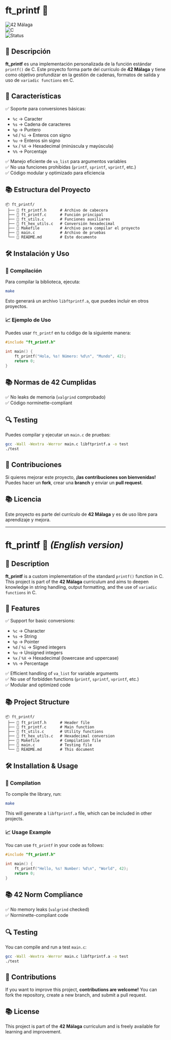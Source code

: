 # **ft_printf** 📸  

![42 Málaga](https://img.shields.io/badge/42-M%C3%A1laga-blue)  
![C](https://img.shields.io/badge/Language-C-blue)  
![Status](https://img.shields.io/badge/Status-Completed-green)  

## 📌 **Descripción**  
**ft_printf** es una implementación personalizada de la función estándar `printf()` de C. Este proyecto forma parte del currículo de **42 Málaga** y tiene como objetivo profundizar en la gestión de cadenas, formatos de salida y uso de `variadic functions` en C.  

## 🚀 **Características**  
✅ Soporte para conversiones básicas:  
- `%c` → Caracter  
- `%s` → Cadena de caracteres  
- `%p` → Puntero  
- `%d` / `%i` → Enteros con signo  
- `%u` → Enteros sin signo  
- `%x` / `%X` → Hexadecimal (minúscula y mayúscula)  
- `%%` → Porcentaje  

✅ Manejo eficiente de `va_list` para argumentos variables  
✅ No usa funciones prohibidas (`printf`, `sprintf`, `vprintf`, etc.)  
✅ Código modular y optimizado para eficiencia  

## 📚 **Estructura del Proyecto**  
```
📦 ft_printf/
 ├── 📝 ft_printf.h      # Archivo de cabecera
 ├── 📝 ft_printf.c      # Función principal
 ├── 📝 ft_utils.c       # Funciones auxiliares
 ├── 📝 ft_hex_utils.c   # Conversión hexadecimal
 ├── 📝 Makefile         # Archivo para compilar el proyecto
 ├── 📝 main.c           # Archivo de pruebas
 └── 📝 README.md        # Este documento
```

## 🛠️ **Instalación y Uso**  
### 🔧 **Compilación**  
Para compilar la biblioteca, ejecuta:  
```bash
make
```
Esto generará un archivo `libftprintf.a`, que puedes incluir en otros proyectos.

### 📈 **Ejemplo de Uso**  
Puedes usar `ft_printf` en tu código de la siguiente manera:  
```c
#include "ft_printf.h"

int main() {
    ft_printf("Hola, %s! Número: %d\n", "Mundo", 42);
    return 0;
}
```

## 📚 **Normas de 42 Cumplidas**  
✅ No leaks de memoria (`valgrind` comprobado)  
✅ Código norminette-compliant  

## 🔍 **Testing**  
Puedes compilar y ejecutar un `main.c` de pruebas:  
```bash
gcc -Wall -Wextra -Werror main.c libftprintf.a -o test
./test
```

## 📢 **Contribuciones**  
Si quieres mejorar este proyecto, **¡las contribuciones son bienvenidas!** Puedes hacer un **fork**, crear una **branch** y enviar un **pull request**.  

## 📚 **Licencia**  
Este proyecto es parte del currículo de **42 Málaga** y es de uso libre para aprendizaje y mejora.  

---

# **ft_printf** 📸 *(English version)*  

## 📌 **Description**  
**ft_printf** is a custom implementation of the standard `printf()` function in C. This project is part of the **42 Málaga** curriculum and aims to deepen knowledge in string handling, output formatting, and the use of `variadic functions` in C.  

## 🚀 **Features**  
✅ Support for basic conversions:  
- `%c` → Character  
- `%s` → String  
- `%p` → Pointer  
- `%d` / `%i` → Signed integers  
- `%u` → Unsigned integers  
- `%x` / `%X` → Hexadecimal (lowercase and uppercase)  
- `%%` → Percentage  

✅ Efficient handling of `va_list` for variable arguments  
✅ No use of forbidden functions (`printf`, `sprintf`, `vprintf`, etc.)  
✅ Modular and optimized code  

## 📚 **Project Structure**  
```
📦 ft_printf/
 ├── 📝 ft_printf.h      # Header file
 ├── 📝 ft_printf.c      # Main function
 ├── 📝 ft_utils.c       # Utility functions
 ├── 📝 ft_hex_utils.c   # Hexadecimal conversion
 ├── 📝 Makefile         # Compilation file
 ├── 📝 main.c           # Testing file
 └── 📝 README.md        # This document
```

## 🛠️ **Installation & Usage**  
### 🔧 **Compilation**  
To compile the library, run:  
```bash
make
```
This will generate a `libftprintf.a` file, which can be included in other projects.

### 📈 **Usage Example**  
You can use `ft_printf` in your code as follows:  
```c
#include "ft_printf.h"

int main() {
    ft_printf("Hello, %s! Number: %d\n", "World", 42);
    return 0;
}
```

## 📚 **42 Norm Compliance**  
✅ No memory leaks (`valgrind` checked)  
✅ Norminette-compliant code  

## 🔍 **Testing**  
You can compile and run a test `main.c`:  
```bash
gcc -Wall -Wextra -Werror main.c libftprintf.a -o test
./test
```

## 📢 **Contributions**  
If you want to improve this project, **contributions are welcome!** You can fork the repository, create a new branch, and submit a pull request.  

## 📚 **License**  
This project is part of the **42 Málaga** curriculum and is freely available for learning and improvement.  

